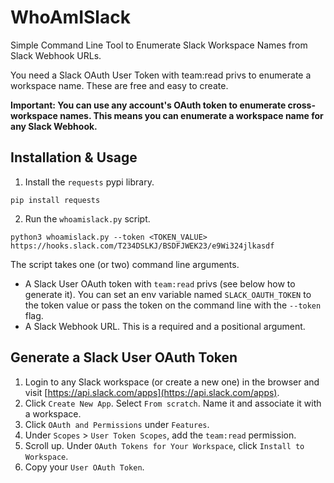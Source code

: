 # WhoAmISlack
Simple Command Line Tool to Enumerate Slack Workspace Names from Slack Webhook URLs.

You need a Slack OAuth User Token with team:read privs to enumerate a workspace name. These are free and easy to create.

**Important: You can use any account's OAuth token to enumerate cross-workspace names. This means you can enumerate a workspace name for any Slack Webhook.**

## Installation & Usage

1. Install the `requests` pypi library.

```
pip install requests
```

2. Run the `whoamislack.py` script.

```
python3 whoamislack.py --token <TOKEN_VALUE> https://hooks.slack.com/T234DSLKJ/BSDFJWEK23/e9Wi324jlkasdf
```

The script takes one (or two) command line arguments. 
- A Slack User OAuth token with `team:read` privs (see below how to generate it). You can set an env variable named `SLACK_OAUTH_TOKEN` to the token value or pass the token on the command line with the `--token` flag.
- A Slack Webhook URL. This is a required and a positional argument.

## Generate a Slack User OAuth Token

1. Login to any Slack workspace (or create a new one) in the browser and visit [https://api.slack.com/apps](https://api.slack.com/apps).
2. Click `Create New App`. Select `From scratch`. Name it and associate it with a workspace.
3. Click `OAuth and Permissions` under `Features`. 
4. Under `Scopes` > `User Token Scopes`, add the `team:read` permission.
5. Scroll up. Under `OAuth Tokens for Your Workspace`, click `Install to Workspace`.
6. Copy your `User OAuth Token`.
